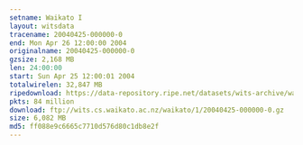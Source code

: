 ```yaml
---
setname: Waikato I
layout: witsdata
tracename: 20040425-000000-0
end: Mon Apr 26 12:00:00 2004
originalname: 20040425-000000-0
gzsize: 2,168 MB
len: 24:00:00
start: Sun Apr 25 12:00:01 2004
totalwirelen: 32,847 MB
ripedownload: https://data-repository.ripe.net/datasets/wits-archive/waikato/1/20040425-000000-0.gz
pkts: 84 million
download: ftp://wits.cs.waikato.ac.nz/waikato/1/20040425-000000-0.gz
size: 6,082 MB
md5: ff088e9c6665c7710d576d80c1db8e2f
---
```

